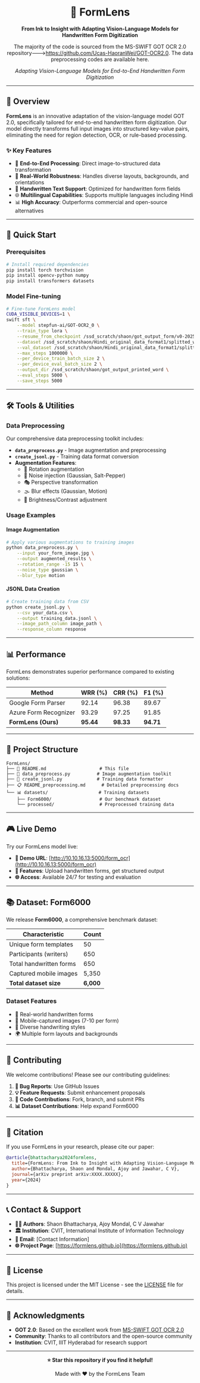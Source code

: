 <div align="center">

# 📝 FormLens
**From Ink to Insight with Adapting Vision-Language Models for Handwritten Form Digitization**

The majority of the code is sourced from the MS-SWIFT GOT OCR 2.0 repository--->https://github.com/Ucas-HaoranWei/GOT-OCR2.0. The data preprocessing codes are available here.

*Adapting Vision-Language Models for End-to-End Handwritten Form Digitization*

</div>

---

## 🎯 **Overview**

**FormLens** is an innovative adaptation of the vision-language model GOT 2.0, specifically tailored for end-to-end handwritten form digitization. Our model directly transforms full input images into structured key-value pairs, eliminating the need for region detection, OCR, or rule-based processing.

### ✨ **Key Features**
- 🔄 **End-to-End Processing**: Direct image-to-structured data transformation
- 📱 **Real-World Robustness**: Handles diverse layouts, backgrounds, and orientations
- 🎨 **Handwritten Text Support**: Optimized for handwritten form fields
- 🌐 **Multilingual Capabilities**: Supports multiple languages including Hindi
- 📊 **High Accuracy**: Outperforms commercial and open-source alternatives

---

## 🚀 **Quick Start**

### **Prerequisites**
```bash
# Install required dependencies
pip install torch torchvision
pip install opencv-python numpy
pip install transformers datasets
```

### **Model Fine-tuning**
```bash
# Fine-tune FormLens model
CUDA_VISIBLE_DEVICES=1 \
swift sft \
    --model stepfun-ai/GOT-OCR2_0 \
    --train_type lora \
    --resume_from_checkpoint /ssd_scratch/shaon/got_output_form/v0-20250122-114933/checkpoint-965000 \
    --dataset /ssd_scratch/shaon/Hindi_original_data_format1/splitted_word/train/filtered_word.jsonl \
    --val_dataset /ssd_scratch/shaon/Hindi_original_data_format1/splitted_word/val/filtered_word.jsonl \
    --max_steps 1000000 \
    --per_device_train_batch_size 2 \
    --per_device_eval_batch_size 2 \
    --output_dir /ssd_scratch/shaon/got_output_printed_word \
    --eval_steps 5000 \
    --save_steps 5000
```

---

## 🛠️ **Tools & Utilities**

### **Data Preprocessing**
Our comprehensive data preprocessing toolkit includes:

- **`data_preprocess.py`** - Image augmentation and preprocessing
- **`create_jsonl.py`** - Training data format conversion
- **Augmentation Features**:
  - 🔄 Rotation augmentation
  - 📸 Noise injection (Gaussian, Salt-Pepper)
  - 🎭 Perspective transformation
  - 🌫️ Blur effects (Gaussian, Motion)
  - 🌟 Brightness/Contrast adjustment

### **Usage Examples**

#### **Image Augmentation**
```bash
# Apply various augmentations to training images
python data_preprocess.py \
    --input your_form_image.jpg \
    --output augmented_results \
    --rotation_range -15 15 \
    --noise_type gaussian \
    --blur_type motion
```

#### **JSONL Data Creation**
```bash
# Create training data from CSV
python create_jsonl.py \
    --csv your_data.csv \
    --output training_data.jsonl \
    --image_path_column image_path \
    --response_column response
```

---

## 📊 **Performance**

FormLens demonstrates superior performance compared to existing solutions:

| Method | WRR (%) | CRR (%) | F1 (%) |
|--------|---------|---------|--------|
| Google Form Parser | 92.14 | 96.38 | 89.67 |
| Azure Form Recognizer | 93.29 | 97.25 | 91.85 |
| **FormLens (Ours)** | **95.44** | **98.33** | **94.71** |

---

## 📁 **Project Structure**

```
FormLens/
├── 📄 README.md                    # This file
├── 🐍 data_preprocess.py          # Image augmentation toolkit
├── 🐍 create_jsonl.py             # Training data formatter
├── 📋 README_preprocessing.md      # Detailed preprocessing docs
└── 📊 datasets/                   # Training datasets
    ├── Form6000/                  # Our benchmark dataset
    └── processed/                 # Preprocessed training data
```

---

## 🎮 **Live Demo**

Try our FormLens model live:
- **🔗 Demo URL**: [http://10.10.16.13:5000/form_ocr](http://10.10.16.13:5000/form_ocr)
- **📱 Features**: Upload handwritten forms, get structured output
- **🌐 Access**: Available 24/7 for testing and evaluation

---

## 📚 **Dataset: Form6000**

We release **Form6000**, a comprehensive benchmark dataset:

| Characteristic | Count |
|----------------|-------|
| Unique form templates | 50 |
| Participants (writers) | 650 |
| Total handwritten forms | 650 |
| Captured mobile images | 5,350 |
| **Total dataset size** | **6,000** |

### **Dataset Features**
- 📝 Real-world handwritten forms
- 📱 Mobile-captured images (7-10 per form)
- 🎨 Diverse handwriting styles
- 🌍 Multiple form layouts and backgrounds

---

## 🤝 **Contributing**

We welcome contributions! Please see our contributing guidelines:

1. **🐛 Bug Reports**: Use GitHub Issues
2. **💡 Feature Requests**: Submit enhancement proposals
3. **📝 Code Contributions**: Fork, branch, and submit PRs
4. **📊 Dataset Contributions**: Help expand Form6000

---

## 📄 **Citation**

If you use FormLens in your research, please cite our paper:

```bibtex
@article{bhattacharya2024formlens,
  title={FormLens: From Ink to Insight with Adapting Vision-Language Models for Handwritten Form Digitization},
  author={Bhattacharya, Shaon and Mondal, Ajoy and Jawahar, C V},
  journal={arXiv preprint arXiv:XXXX.XXXXX},
  year={2024}
}
```

---

## 📞 **Contact & Support**

- **👨‍💻 Authors**: Shaon Bhattacharya, Ajoy Mondal, C V Jawahar
- **🏛️ Institution**: CVIT, International Institute of Information Technology
- **📧 Email**: [Contact Information]
- **🌐 Project Page**: [https://formlens.github.io](https://formlens.github.io)

---

## 📜 **License**

This project is licensed under the MIT License - see the [LICENSE](LICENSE) file for details.

---

## 🙏 **Acknowledgments**

- **GOT 2.0**: Based on the excellent work from [MS-SWIFT GOT OCR 2.0](https://github.com/Ucas-HaoranWei/GOT-OCR2.0)
- **Community**: Thanks to all contributors and the open-source community
- **Institution**: CVIT, IIIT Hyderabad for research support

---

<div align="center">

**⭐ Star this repository if you find it helpful!**

Made with ❤️ by the FormLens Team

</div>